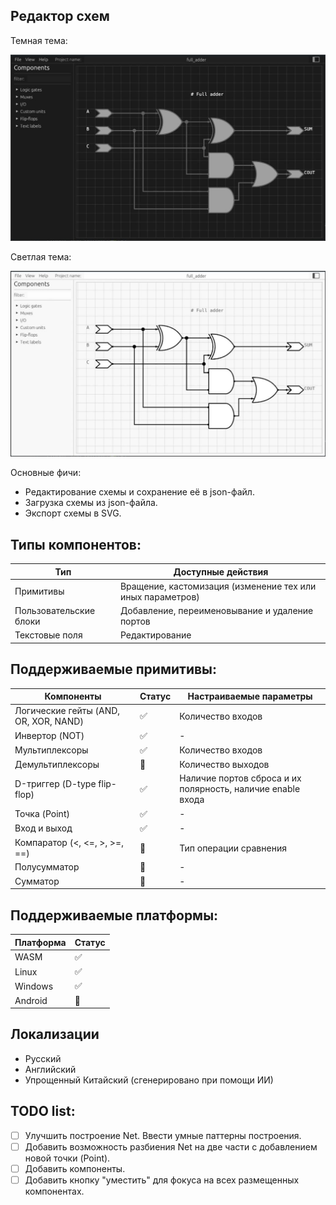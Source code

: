 ## Редактор схем

Темная тема:

![](assets/common/example_dark.jpg)

Светлая тема:

![](assets/common/example_light.jpg)

Основные фичи:
* Редактирование схемы и сохранение её в json-файл.
* Загрузка схемы из json-файла.
* Экспорт схемы в SVG.

## Типы компонентов:

|Тип|Доступные действия|
|-|-|
|Примитивы|Вращение, кастомизация (изменение тех или иных параметров)|
|Пользовательские блоки|Добавление, переименовывание и удаление портов|
|Текстовые поля|Редактирование|

## Поддерживаемые примитивы:
|Компоненты|Статус|Настраиваемые параметры|
|-|-|-|
|Логические гейты (AND, OR, XOR, NAND)|✅| Количество входов|
|Инвертор (NOT) |✅| -|
|Мультиплексоры|✅|Количество входов|
|Демультиплексоры|🔄|Количество выходов|
|D-триггер (D-type flip-flop)|✅|Наличие портов сброса и их полярность, наличие enable входа|
|Точка (Point)|✅|-|
|Вход и выход|✅|-|
|Компаратор (<, <=, >, >=, ==)|🔄|Тип операции сравнения|
|Полусумматор|🔄|-|
|Сумматор|🔄|-|

## Поддерживаемые платформы:
|Платформа|Статус|
|-|-|
|WASM|✅|
|Linux|✅|
|Windows|✅|
|Android|🔄|

## Локализации
* Русский
* Английский
* Упрощенный Китайский (сгенерировано при помощи ИИ)

## TODO list:
* [ ] Улучшить построение Net. Ввести умные паттерны построения.
* [ ] Добавить возможность разбиения Net на две части с добавлением новой точки (Point).
* [ ] Добавить компоненты.
* [ ] Добавить кнопку "уместить" для фокуса на всех размещенных компонентах.
